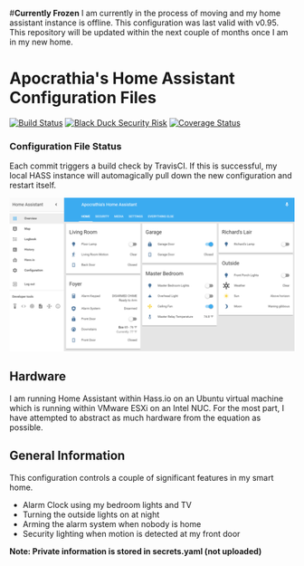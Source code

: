 #**Currently Frozen**
I am currently in the process of moving and my home assistant instance is offline. This configuration was last valid with v0.95. This repository will be updated within the next couple of months once I am in my new home.

# Apocrathia's Home Assistant Configuration Files 
[![Build Status](https://travis-ci.org/Apocrathia/home-assistant-config.svg?branch=master)](https://travis-ci.org/Apocrathia/home-assistant-config)
[![Black Duck Security Risk](https://copilot.blackducksoftware.com/github/repos/Apocrathia/home-assistant-config/branches/master/badge-risk.svg)](https://copilot.blackducksoftware.com/github/repos/Apocrathia/home-assistant-config/branches/master)
[![Coverage Status](https://coveralls.io/repos/github/Apocrathia/home-assistant-config/badge.svg?branch=master)](https://coveralls.io/github/Apocrathia/home-assistant-config?branch=master)

### Configuration File Status 
Each commit triggers a build check by TravisCI. If this is successful, 
my local HASS instance will automagically pull down the new configuration 
and restart itself.

![My Home Assistant Default View](images/default_view.png)

## Hardware
I am running Home Assistant within Hass.io on an Ubuntu virtual machine 
which is running within VMware ESXi on an Intel NUC. For the most part, 
I have attempted to abstract as much hardware from the equation as possible.

## General Information
This configuration controls a couple of significant features in my smart home.
* Alarm Clock using my bedroom lights and TV
* Turning the outside lights on at night
* Arming the alarm system when nobody is home
* Security lighting when motion is detected at my front door

**Note: Private information is stored in secrets.yaml (not uploaded)**
